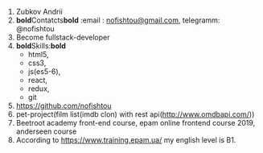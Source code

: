 1. Zubkov Andrii
2. **bold**Contatcts**bold** :email : nofishtou@gmail.com, telegramm: @nofishtou
3. Become fullstack-developer
4. **bold**Skills:**bold**
    * html5, 
    * css3, 
    * js(es5-6), 
    * react, 
    * redux, 
    * git
5. https://github.com/nofishtou
6. pet-project(film list(imdb clon) with rest api(http://www.omdbapi.com/))
7. Beetroot academy front-end course, epam online frontend course 2019,  anderseen course
8. According to https://www.training.epam.ua/ my english level is B1.